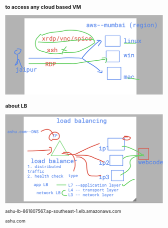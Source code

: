 ###  to access any cloud based VM  

<img src="acc.png">

### about LB 

<img src="lb1.png">

ashu-lb-861807567.ap-southeast-1.elb.amazonaws.com

ashu.com